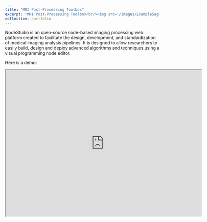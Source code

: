 ```yaml
---
title: "MRI Post-Processing Toolbox"
excerpt: "MRI Post-Processing Toolbox<br/><img src='/images/ExampleSegmentationPipeline.png'>"
collection: portfolio
---
```


NodeStudio is an open-source node-based imaging processing web platform created to facilitate the design, development, and standardization of medical imaging analysis pipelines. It is designed to allow researchers to easily build, design and deploy advanced algorithms and techniques using a visual programming node editor.

Here is a demo:

<iframe src="https://drive.google.com/file/d/1_KPBHWeIJKArQ0QkV5V376SyWoEt89q5/preview" width="640" height="480"></iframe>
